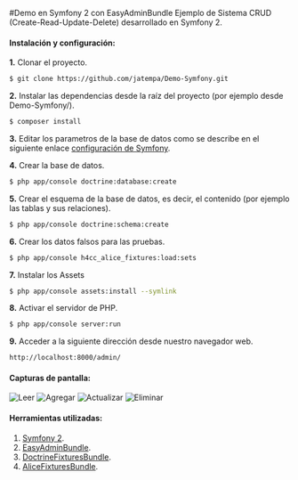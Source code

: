 #Demo en Symfony 2 con EasyAdminBundle
Ejemplo de Sistema CRUD (Create-Read-Update-Delete) desarrollado en Symfony 2.

#### Instalación y configuración:
**1.** Clonar el proyecto.
```sh
$ git clone https://github.com/jatempa/Demo-Symfony.git
```
**2.** Instalar las dependencias desde la raíz del proyecto (por ejemplo desde Demo-Symfony/).
```sh
$ composer install
```
**3.** Editar los parametros de la base de datos como se describe en el siguiente enlace [configuración de Symfony](http://symfony.com/doc/current/best_practices/configuration.html).

**4.** Crear la base de datos.
```sh
$ php app/console doctrine:database:create
```
**5.** Crear el esquema de la base de datos, es decir, el contenido (por ejemplo las tablas y sus relaciones).
```sh
$ php app/console doctrine:schema:create
```
**6.** Crear los datos falsos para las pruebas.
```sh
$ php app/console h4cc_alice_fixtures:load:sets
```
**7.** Instalar los Assets
```sh
$ php app/console assets:install --symlink
```
**8.** Activar el servidor de PHP.
```sh
$ php app/console server:run
```
**9.** Acceder a la siguiente dirección desde nuestro navegador web. 
```sh
http://localhost:8000/admin/
```

#### Capturas de pantalla:
![Leer](https://github.com/jatempa/Demo-Symfony/blob/master/web/Pantalla1.png  "Paginador en el catalogo de alumnos.")
![Agregar](https://github.com/jatempa/Demo-Symfony/blob/master/web/Pantalla2.png  "Crear un registro.")
![Actualizar](https://github.com/jatempa/Demo-Symfony/blob/master/web/Pantalla3.png  "Actualizar un registro.")
![Eliminar](https://github.com/jatempa/Demo-Symfony/blob/master/web/Pantalla4.png  "Eliminar un registro.")

#### Herramientas utilizadas:
1. [Symfony 2](https://github.com/symfony/symfony).
2. [EasyAdminBundle](https://github.com/javiereguiluz/EasyAdminBundle).
3. [DoctrineFixturesBundle](http://symfony.com/doc/current/bundles/DoctrineFixturesBundle/index.html).
4. [AliceFixturesBundle](https://github.com/h4cc/AliceFixturesBundle).

